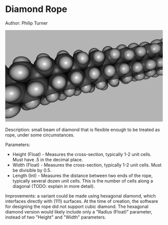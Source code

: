 # Diamond Rope

Author: Philip Turner

![Image 1](./DiamondRope_Image1.jpg)

Description: small beam of diamond that is flexible enough to be treated as rope, under some circumstances.

Parameters:
- Height (Float) - Measures the cross-section, typically 1-2 unit cells. Must have .5 in the decimal place.
- Width (Float) - Measures the cross-section, typically 1-2 unit cells. Must be divisible by 0.5.
- Length (Int) - Measures the distance between two ends of the rope, typically several dozen unit cells. This is the number of cells along a diagonal (TODO: explain in more detail).

Improvements: a variant could be made using hexagonal diamond, which interfaces directly with (111) surfaces. At the time of creation, the software for designing the rope did not support cubic diamond. The hexagonal diamond version would likely include only a "Radius (Float)" parameter, instead of two "Height" and "Width" parameters.

